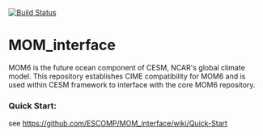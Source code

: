[![Build Status](https://travis-ci.org/ESCOMP/MOM_interface.svg?branch=master)](https://travis-ci.org/alperaltuntas/MOM_interface)

# MOM_interface

MOM6 is the future ocean component of CESM, NCAR's global climate model. This repository establishes CIME compatibility for MOM6 and is used within CESM framework to interface with the core MOM6 repository.

### Quick Start: 
see https://github.com/ESCOMP/MOM_interface/wiki/Quick-Start
